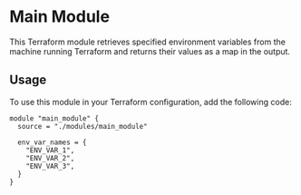 # Main Module

This Terraform module retrieves specified environment variables from the machine running Terraform and returns their values as a map in the output.

## Usage

To use this module in your Terraform configuration, add the following code:

```hcl
module "main_module" {
  source = "./modules/main_module"

  env_var_names = {
    "ENV_VAR_1",
    "ENV_VAR_2",
    "ENV_VAR_3",
  }
}
